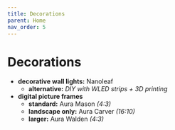 ```yaml
---
title: Decorations
parent: Home
nav_order: 5
---
```

# Decorations

- **decorative wall lights:** Nanoleaf
	- **alternative:** *DIY with WLED strips + 3D printing*
- **digital picture frames**
	- **standard:** Aura Mason *(4:3)*
	- **landscape only:** Aura Carver *(16:10)*
	- **larger:** Aura Walden *(4:3)*

